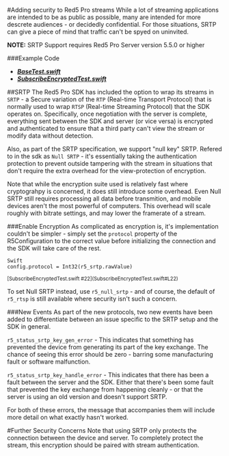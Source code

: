 #Adding security to Red5 Pro streams
While a lot of streaming applications are intended to be as public as possible, many are intended for more descrete audiences - or decidedly confidential. For those situations, SRTP can give a piece of mind that traffic can't be spyed on uninvited.

**NOTE:** SRTP Support requires Red5 Pro Server version 5.5.0 or higher

###Example Code
- ***[BaseTest.swift](../BaseTest.swift)***
- ***[SubscribeEncryptedTest.swift](SubscribeEncryptedTest.swift)***


##SRTP
The Red5 Pro SDK has included the option to wrap its streams in `SRTP` - a Secure variation of the `RTP` (Real-time Transport Protocol) that is normally used to wrap `RTSP` (Real-time Streaming Protocol) that the SDK operates on. Specifically, once negotiation with the server is complete, everything sent between the SDK and server (or vice versa) is encrypted and authenticated to ensure that a third party can't view the stream or modify data without detection.

Also, as part of the SRTP specification, we support "null key" SRTP. Refered to in the sdk as `Null SRTP` - it's essentially taking the authentication protection to prevent outside tampering with the stream in situations that don't require the extra overhead for the view-protection of encryption.

Note that while the encryption suite used is relatively fast where cryptograhpy is concerned, it does still introduce some overhead. Even Null SRTP still requires processing all data before transmition, and mobile devices aren't the most powerful of computers. This overhead will scale roughly with bitrate settings, and may lower the framerate of a stream.

###Enable Encryption
As complicated as encryption is, it's implementation couldn't be simpler - simply set the `protocol` property of the R5Configuration to the correct value before initializing the connection and the SDK will take care of the rest.

```
Swift
config.protocol = Int32(r5_srtp.rawValue)
```
<sup>
[SubscribeEncryptedTest.swift #22](SubscribeEncryptedTest.swift#L22)
</sup>

To set Null SRTP instead, use `r5_null_srtp` - and of course, the default of `r5_rtsp` is still available where security isn't such a concern.

###New Events
As part of the new protocols, two new events have been added to differentiate between an issue specific to the SRTP setup and the SDK in general.

`r5_status_srtp_key_gen_error` - This indicates that something has prevented the device from generating its part of the key exchange. The chance of seeing this error should be zero - barring some manufacturing fault or software malfunction.

`r5_status_srtp_key_handle_error` - This indicates that there has been a fault between the server and the SDK. Either that there's been some fault that prevented the key exchange from happening cleanly - or that the server is using an old version and doesn't support SRTP.

For both of these errors, the message that accompanies them will include more detail on what exactly hasn't worked.

#Further Security Concerns
Note that using SRTP only protects the connection between the device and server. To completely protect the stream, this encryption should be paired with stream authentication.
